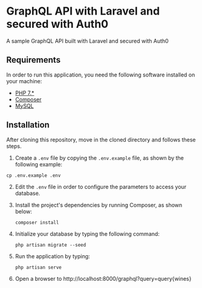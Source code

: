 # GraphQL API with Laravel and secured with Auth0

A sample GraphQL API built with Laravel and secured with Auth0

## Requirements

In order to run this application, you need the following software installed on your machine:

- [PHP 7.*](https://php.net/)
- [Composer](https://getcomposer.org/)
- [MySQL](https://www.mysql.com)

## Installation

After cloning this repository, move in the cloned directory and follows these steps.

1. Create a `.env` file by copying the `.env.example` file, as shown by the following example:

```shell
cp .env.example .env
```

2. Edit the `.env` file in order to configure the parameters to access your database.

3. Install the project's dependencies by running Composer, as shown below:

   ```shell
   composer install
   ```

4. Initialize your database by typing the following command:

   ```shell
   php artisan migrate --seed
   ```

   

5. Run the application by typing:

   ```shell
   php artisan serve
   ```

   

6. Open a browser to http://localhost:8000/graphql?query=query{wines}

   